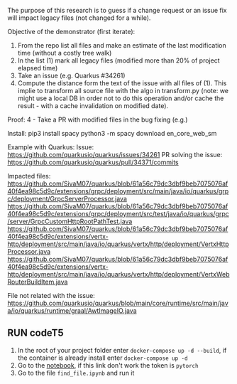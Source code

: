 The purpose of this research is to guess if a change request or an issue fix will impact legacy files (not changed for a while).

Objective of the demonstrator (first iterate):
 1. From the repo list all files and make an estimate of the last modification time (without a costly tree walk)
 2. In the list (1) mark all legacy files (modified more than 20% of project elapsed time)
 3. Take an issue (e.g. Quarkus #34261)
 4. Compute the distance form the text of the issue with all files of (1). This implie to transform all source file with the algo in transform.py (note: we might use a local DB in order not to do this operation and/or cache the result - with a cache invalidation on modified date).


Proof: 
 4 - Take a PR with modified files in the bug fixing (e.g.)

Install:
pip3 install spacy
python3 -m spacy download en_core_web_sm

Example with Quarkus:
Issue: https://github.com/quarkusio/quarkus/issues/34261
PR solving the issue: https://github.com/quarkusio/quarkus/pull/34371/commits

Impacted files:
https://github.com/SivaM07/quarkus/blob/61a56c79dc3dbf9beb7075076af40f4ea98c5d9c/extensions/grpc/deployment/src/main/java/io/quarkus/grpc/deployment/GrpcServerProcessor.java
https://github.com/SivaM07/quarkus/blob/61a56c79dc3dbf9beb7075076af40f4ea98c5d9c/extensions/grpc/deployment/src/test/java/io/quarkus/grpc/server/GrpcCustomHttpRootPathTest.java
https://github.com/SivaM07/quarkus/blob/61a56c79dc3dbf9beb7075076af40f4ea98c5d9c/extensions/vertx-http/deployment/src/main/java/io/quarkus/vertx/http/deployment/VertxHttpProcessor.java
https://github.com/SivaM07/quarkus/blob/61a56c79dc3dbf9beb7075076af40f4ea98c5d9c/extensions/vertx-http/deployment/src/main/java/io/quarkus/vertx/http/deployment/VertxWebRouterBuildItem.java


File not related with the issue:
https://github.com/quarkusio/quarkus/blob/main/core/runtime/src/main/java/io/quarkus/runtime/graal/AwtImageIO.java

## RUN codeT5

1. In the root of your project folder enter `docker-compose up -d --build`, if the container is already install enter `docker-compose up -d`
2. Go to the [notebook](http://localhost:8080/?token=pytorch), if this link don't work the token is `pytorch`
3. Go to the file `find_file.ipynb` and run it